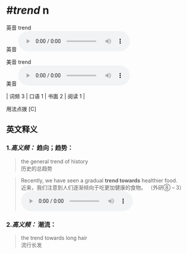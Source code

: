 # ***\#trend*** n
英音 trend  
英音
<audio src="./media/trend-B.aac" controls="controls"></audio>

美音 trend  
美音
<audio src="./media/trend.aac" controls="controls"></audio>



| 词频 3 | 口语 1 | 书面 2 | 阅读 1 |  

用法点拨  [C]

英文释义
---
### 1.*高义频：* **趋向；趋势：**  

 > the general trend of history   
 > 历史的总趋势    

 > Recently, we have seen a gradual **trend towards** healthier food.   
 > 近来，我们注意到人们逐渐倾向于吃更加健康的食物。  （外研⑧ – 3）  
<audio src="./media/trend-1.aac" controls="controls"></audio>

### 2.*高义频：* **潮流：**  

 > the trend towards long hair   
 > 流行长发    


